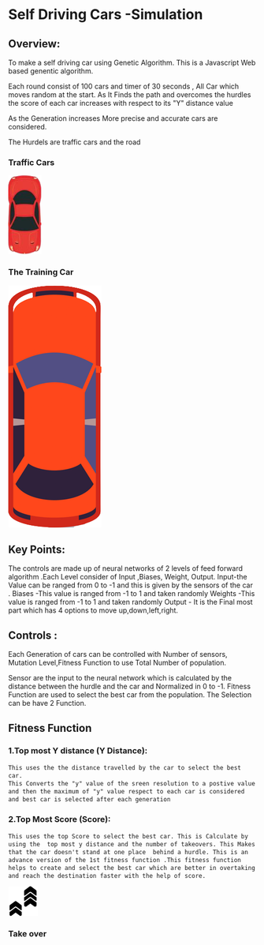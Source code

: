 #                                    Self Driving Cars -Simulation
##  Overview:
To make a self driving car using Genetic Algorithm.
This is a Javascript Web based genentic algorithm. 

Each round consist of 100 cars and timer of 30 seconds , All Car which moves random at the start. As It Finds the path and overcomes the hurdles the score of each car increases with respect to its "Y" distance value 

As the Generation increases More precise and accurate cars are considered.

The Hurdels are traffic cars and the road

### Traffic Cars
![](res/TrafficCar.png)
### The Training Car 
![](res/TrainCar.png)

## Key Points:
The controls are made up of neural networks of 2 levels of feed forward algorithm .Each Level consider of Input ,Biases, Weight, Output.
Input-the Value can be ranged from 0 to -1 and this is given by the sensors of the car .
Biases -This value is ranged from  -1 to 1 and taken randomly
Weights -This value is ranged from  -1 to 1 and taken randomly
Output - It is the Final most part which has 4 options to move up,down,left,right. 


## Controls :
Each Generation of cars can be controlled with  Number of sensors, Mutation Level,Fitness Function to use Total Number of population.

Sensor are the input to the neural network which is calculated by the distance between the hurdle and the car and Normalized  in 0 to -1.
Fitness Function are used to select the best car from the population. The Selection can be have 2 Function.

## Fitness Function
###      1.Top most Y distance (Y Distance):
    This uses the the distance travelled by the car to select the best car.
    This Converts the "y" value of the sreen resolution to a postive value and then the maximum of "y" value respect to each car is considered and best car is selected after each generation


###      2.Top Most Score (Score):
    This uses the top Score to select the best car. This is Calculate by using the  top most y distance and the number of takeovers. This Makes that the car doesn't stand at one place  behind a hurdle. This is an advance version of the 1st fitness function .This fitness function helps to create and select the best car which are better in overtaking and reach the destination faster with the help of score.

![](res/Pointer.png)
### Take over
